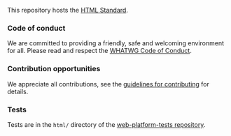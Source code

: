 This repository hosts the [HTML Standard](https://html.spec.whatwg.org/).

### Code of conduct

We are committed to providing a friendly, safe and welcoming environment for all. Please read and respect the [WHATWG Code of Conduct](https://wiki.whatwg.org/wiki/Code_of_Conduct).

### Contribution opportunities

We appreciate all contributions, see the [guidelines for contributing](CONTRIBUTING.md) for details.

### Tests

Tests are in the `html/` directory of the [web-platform-tests repository](https://github.com/w3c/web-platform-tests).
